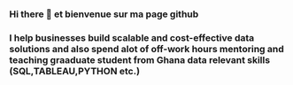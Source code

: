 ### Hi there 👋 et bienvenue sur ma page github

### I help businesses build scalable and cost-effective data solutions and also spend alot of off-work hours mentoring and teaching graaduate student from Ghana data relevant skills (SQL,TABLEAU,PYTHON etc.)

<!--
**Dconesoko/Dconesoko** is a ✨ _special_ ✨ repository because its `README.md` (this file) appears on your GitHub profile.

Here are some ideas to get you started:

- 🔭 I’m currently working on ...
- 🌱 I’m currently learning ...
- 👯 I’m looking to collaborate on ...
- 🤔 I’m looking for help with ...
- 💬 Ask me about ...
- 📫 How to reach me: ...
- 😄 Pronouns: ...
- ⚡ Fun fact: ...
-->
